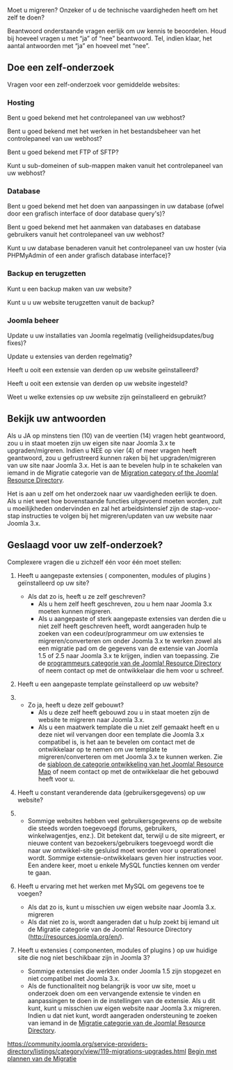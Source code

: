 <!-- Filename: Migration_Step_by_Step_Self_Assessment / Display title: Stap voor stap migratie zelf-onderzoek -->

Moet u migreren? Onzeker of u de technische vaardigheden heeft om het
zelf te doen?

Beantwoord onderstaande vragen eerlijk om uw kennis te beoordelen. Houd
bij hoeveel vragen u met “ja” of “nee” beantwoord. Tel, indien klaar,
het aantal antwoorden met “ja” en hoeveel met “nee”.

## Doe een zelf-onderzoek

Vragen voor een zelf-onderzoek voor gemiddelde websites:

### Hosting

Bent u goed bekend met het controlepaneel van uw webhost?

Bent u goed bekend met het werken in het bestandsbeheer van het
controlepaneel van uw webhost?

Bent u goed bekend met FTP of SFTP?

Kunt u sub-domeinen of sub-mappen maken vanuit het controlepaneel van uw
webhost?

### Database

Bent u goed bekend met het doen van aanpassingen in uw database (ofwel
door een grafisch interface of door database query's)?

Bent u goed bekend met het aanmaken van databases en database gebruikers
vanuit het controlepaneel van uw webhost?

Kunt u uw database benaderen vanuit het controlepaneel van uw hoster
(via PHPMyAdmin of een ander grafisch database interface)?

### Backup en terugzetten

Kunt u een backup maken van uw website?

Kunt u u uw website terugzetten vanuit de backup?

### Joomla beheer

Update u uw installaties van Joomla regelmatig (veiligheidsupdates/bug
fixes)?

Update u extensies van derden regelmatig?

Heeft u ooit een extensie van derden op uw website geïnstalleerd?

Heeft u ooit een extensie van derden op uw website ingesteld?

Weet u welke extensies op uw website zijn geïnstalleerd en gebruikt?

## Bekijk uw antwoorden

Als u JA op minstens tien (10) van de veertien (14) vragen hebt
geantwoord, zou u in staat moeten zijn uw eigen site naar Joomla 3.x te
upgraden/migreren. Indien u NEE op vier (4) of meer vragen heeft
geantwoord, zou u gefrustreerd kunnen raken bij het upgraden/migreren
van uw site naar Joomla 3.x. Het is aan te bevelen hulp in te schakelen
van iemand in de Migratie categorie van de <a
href="http://resources.joomla.org/en/providers-by-category/category/migration-and-upgrade-services"
class="external text" target="_blank"
rel="noreferrer noopener">Migration category of the Joomla! Resource
Directory</a>.

Het is aan u zelf om het onderzoek naar uw vaardigheden eerlijk te doen.
Als u niet weet hoe bovenstaande functies uitgevoerd moeten worden, zult
u moeilijkheden ondervinden en zal het arbeidsintensief zijn de
stap-voor-stap instructies te volgen bij het migreren/updaten van uw
website naar Joomla 3.x.

## Geslaagd voor uw zelf-onderzoek?

Complexere vragen die u zichzelf één voor één moet stellen:

1.  Heeft u aangepaste extensies ( componenten, modules of plugins )
    geïnstalleerd op uw site?
    - Als dat zo is, heeft u ze zelf geschreven?
      - Als u hem zelf heeft geschreven, zou u hem naar Joomla 3.x
        moeten kunnen migreren.
      - Als u aangepaste of sterk aangepaste extensies van derden die u
        niet zelf heeft geschreven heeft, wordt aangeraden hulp te
        zoeken van een codeur/programmeur om uw extensies te
        migreren/converteren om onder Joomla 3.x te werken zowel als een
        migratie pad om de gegevens van de extensie van Joomla 1.5 of
        2.5 naar Joomla 3.x te krijgen, indien van toepassing. Zie de
        <a href="http://resources.joomla.org/en/category/programming"
        class="external text" target="_blank"
        rel="noreferrer noopener">programmeurs categorie van de Joomla! Resource
        Directory</a> of neem contact op met de ontwikkelaar die hem
        voor u schreef.
2.  Heeft u een aangepaste template geïnstalleerd op uw website?
1.  - Zo ja, heeft u deze zelf gebouwt?
      - Als u deze zelf heeft gebouwd zou u in staat moeten zijn de
        website te migreren naar Joomla 3.x.
      - Als u een maatwerk template die u niet zelf gemaakt heeft en u
        deze niet wil vervangen door een template die Joomla 3.x
        compatibel is, is het aan te bevelen om contact met de
        ontwikkelaar op te nemen om uw template te migreren/converteren
        om met Joomla 3.x te kunnen werken. Zie de
        <a href="http://resources.joomla.org/en/category/custom-templates"
        class="external text" target="_blank" rel="noreferrer noopener">sjabloon
        de categorie ontwikkeling van het Joomla! Resource Map</a> of
        neem contact op met de ontwikkelaar die het gebouwd heeft voor
        u.

2.  Heeft u constant veranderende data (gebruikersgegevens) op uw
    website?
1.  - Sommige websites hebben veel gebruikersgegevens op de website die
      steeds worden toegevoegd (forums, gebruikers, winkelwagentjes,
      enz.). Dit betekent dat, terwijl u de site migreert, er nieuwe
      content van bezoekers/gebruikers toegevoegd wordt die naar uw
      ontwikkel-site gesluisd moet worden voor u operationeel wordt.
      Sommige extensie-ontwikkelaars geven hier instructies voor. Een
      andere keer, moet u enkele MySQL functies kennen om verder te
      gaan.
1.  Heeft u ervaring met het werken met MySQL om gegevens toe te voegen?
    - Als dat zo is, kunt u misschien uw eigen website naar Joomla 3.x.
      migreren
    - Als dat niet zo is, wordt aangeraden dat u hulp zoekt bij iemand
      uit de Migratie categorie van de Joomla! Resource Directory
      (<a href="http://resources.joomla.org/en/" class="external free"
      target="_blank"
      rel="noreferrer noopener">http://resources.joomla.org/en/</a>).
2.  Heeft u extensies ( componenten, modules of plugins ) op uw huidige
    site die nog niet beschikbaar zijn in Joomla 3?
    - Sommige extensies die werkten onder Joomla 1.5 zijn stopgezet en
      niet compatibel met Joomla 3.x.
    - Als de functionaliteit nog belangrijk is voor uw site, moet u
      onderzoek doen om een vervangende extensie te vinden en
      aanpassingen te doen in de instellingen van de extensie. Als u dit
      kunt, kunt u misschien uw eigen website naar Joomla 3.x migreren.
      Indien u dat niet kunt, wordt aangeraden ondersteuning te zoeken
      van iemand in de <a
      href="http://resources.joomla.org/en/category/migration-and-upgrade-services"
      class="external text" target="_blank" rel="noreferrer noopener">Migratie
      categorie van de Joomla! Resource Directory</a>.

<a
href="https://community.joomla.org/service-providers-directory/listings/category/view/119-migrations-upgrades.html%0A"
id="content-button"
class="button expand success">https://community.joomla.org/service-providers-directory/listings/category/view/119-migrations-upgrades.html</a>
<a href="https://docs.joomla.org/Planning_for_Migration"
id="content-button" class="button expand">Begin met plannen van de
Migratie</a>
